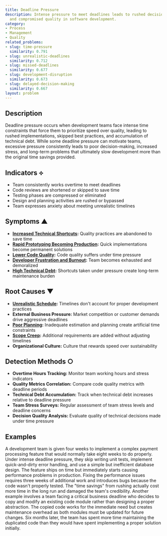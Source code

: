 ```yaml
---
title: Deadline Pressure
description: Intense pressure to meet deadlines leads to rushed decisions, shortcuts,
  and compromised quality in software development.
category:
- Process
- Management
- Quality
related_problems:
- slug: time-pressure
  similarity: 0.791
- slug: unrealistic-deadlines
  similarity: 0.712
- slug: missed-deadlines
  similarity: 0.677
- slug: development-disruption
  similarity: 0.673
- slug: delayed-decision-making
  similarity: 0.667
layout: problem
---
```


## Description

Deadline pressure occurs when development teams face intense time constraints that force them to prioritize speed over quality, leading to rushed implementations, skipped best practices, and accumulation of technical debt. While some deadline pressure can motivate teams, excessive pressure consistently leads to poor decision-making, increased stress, and long-term problems that ultimately slow development more than the original time savings provided.

## Indicators ⟡

- Team consistently works overtime to meet deadlines
- Code reviews are shortened or skipped to save time
- Testing phases are compressed or eliminated
- Design and planning activities are rushed or bypassed
- Team expresses anxiety about meeting unrealistic timelines

## Symptoms ▲

- **[Increased Technical Shortcuts](increased-technical-shortcuts.md):** Quality practices are abandoned to save time
- **[Rapid Prototyping Becoming Production](rapid-prototyping-becoming-production.md):** Quick implementations become permanent solutions
- **[Lower Code Quality](lower-code-quality.md):** Code quality suffers under time pressure
- **[Developer Frustration and Burnout](developer-frustration-and-burnout.md):** Team becomes exhausted and demoralized
- **[High Technical Debt](high-technical-debt.md):** Shortcuts taken under pressure create long-term maintenance burden

## Root Causes ▼

- **[Unrealistic Schedule](unrealistic-schedule.md):** Timelines don't account for proper development practices
- **External Business Pressure:** Market competition or customer demands drive aggressive deadlines
- **[Poor Planning](poor-planning.md):** Inadequate estimation and planning create artificial time constraints
- **[Scope Creep](scope-creep.md):** Additional requirements are added without adjusting timelines
- **Organizational Culture:** Culture that rewards speed over sustainability

## Detection Methods ○

- **Overtime Hours Tracking:** Monitor team working hours and stress indicators
- **Quality Metrics Correlation:** Compare code quality metrics with deadline periods
- **Technical Debt Accumulation:** Track when technical debt increases relative to deadline pressure
- **Team Stress Surveys:** Regular assessment of team stress levels and deadline concerns
- **Decision Quality Analysis:** Evaluate quality of technical decisions made under time pressure

## Examples

A development team is given four weeks to implement a complex payment processing feature that would normally take eight weeks to do properly. Under intense deadline pressure, they skip writing unit tests, implement quick-and-dirty error handling, and use a simple but inefficient database design. The feature ships on time but immediately starts causing performance problems in production. Fixing the performance issues requires three weeks of additional work and introduces bugs because the code wasn't properly tested. The "time savings" from rushing actually cost more time in the long run and damaged the team's credibility. Another example involves a team facing a critical business deadline who decides to copy and modify an existing code module rather than designing a proper abstraction. The copied code works for the immediate need but creates maintenance overhead as both modules must be updated for future changes. Six months later, the team has spent more time maintaining the duplicated code than they would have spent implementing a proper solution initially.